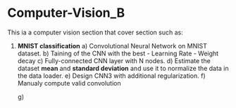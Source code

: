 # Computer-Vision_B

This ia a computer vision section that cover section such as: 

1) **MNIST classification** 
	a) Convolutional Neural Network on MNIST dataset.
	b) Taining of the CNN with the best 
		- Learning Rate 
		- Weight decay
	c) Fully-connected CNN layer with N nodes.
	d) Estimate the dataset **mean** and **standard deviation** and use it to normalize the data in the data loader.
	e) Design CNN3 with additional regularization.
	f) Manualy compute valid convolution


	g) 
